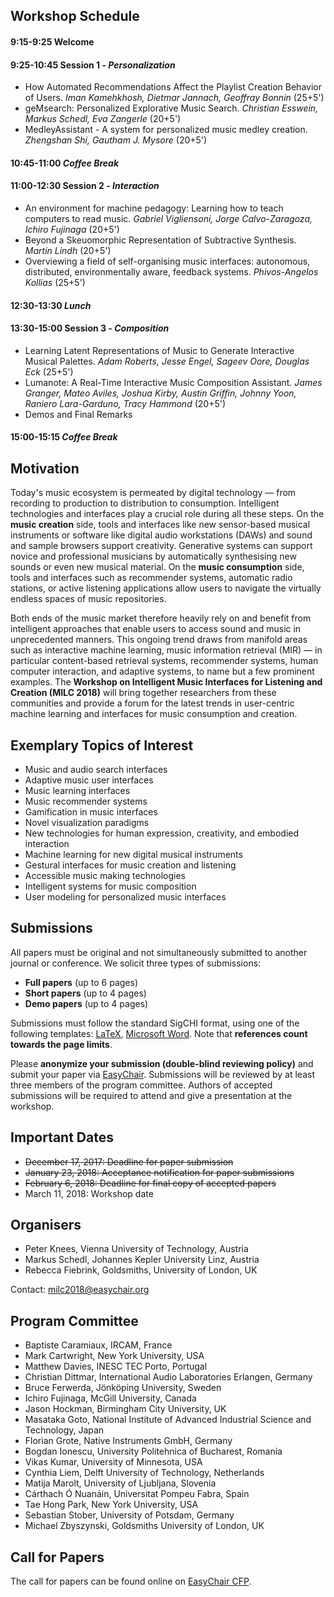 ## Workshop Schedule
#### 9:15-9:25	Welcome
#### 9:25-10:45 Session 1 - *Personalization*
- How Automated Recommendations Affect the Playlist Creation Behavior of Users. 
  *Iman Kamehkhosh, Dietmar Jannach, Geoffray Bonnin* (25+5')
- geMsearch: Personalized Explorative Music Search. 
  *Christian Esswein, Markus Schedl, Eva Zangerle* (20+5')
- MedleyAssistant - A system for personalized music medley creation. 
  *Zhengshan Shi, Gautham J. Mysore* (20+5')

#### 10:45-11:00 *Coffee Break*
#### 11:00-12:30 Session 2 - *Interaction*
- An environment for machine pedagogy: Learning how to teach computers to read music. 
  *Gabriel Vigliensoni, Jorge Calvo-Zaragoza, Ichiro Fujinaga* (20+5')
- Beyond a Skeuomorphic Representation of Subtractive Synthesis. 
  *Martin Lindh* (20+5')
- Overviewing a field of self-organising music interfaces: autonomous, distributed, environmentally aware, feedback systems. 
  *Phivos-Angelos Kollias* (25+5')

#### 12:30-13:30 *Lunch*
#### 13:30-15:00 Session 3 - *Composition*
- Learning Latent Representations of Music to Generate Interactive Musical Palettes. 
  *Adam Roberts, Jesse Engel, Sageev Oore, Douglas Eck* (25+5')
- Lumanote: A Real-Time Interactive Music Composition Assistant. 
  *James Granger, Mateo Aviles, Joshua Kirby, Austin Griffin, Johnny Yoon, Raniero Lara-Garduno, Tracy Hammond* (20+5')
- Demos and Final Remarks

#### 15:00-15:15 *Coffee Break*

## Motivation
Today's music ecosystem is permeated by digital technology — from recording to production to distribution to consumption. Intelligent technologies and interfaces play a crucial role during all these steps. On the **music creation** side, tools and interfaces like new sensor-based musical instruments or software like digital audio workstations (DAWs) and sound and sample browsers support creativity. Generative systems can support novice and professional musicians by automatically synthesising new sounds or even new musical material. On the **music consumption** side, tools and interfaces such as recommender systems, automatic radio stations, or active listening applications allow users to navigate the virtually endless spaces of music repositories.

Both ends of the music market therefore heavily rely on and benefit from intelligent approaches that enable users to access sound and music in unprecedented manners. This ongoing trend draws from manifold areas such as interactive machine learning, music information retrieval (MIR) — in particular content-based retrieval systems, recommender systems, human computer interaction, and adaptive systems, to name but a few prominent examples. The **Workshop on Intelligent Music Interfaces for Listening and Creation (MILC 2018)** will bring together researchers from these communities and provide a forum for the latest trends in user-centric machine learning and interfaces for music consumption and creation.

## Exemplary Topics of Interest
- Music and audio search interfaces
- Adaptive music user interfaces
- Music learning interfaces
- Music recommender systems
- Gamification in music interfaces
- Novel visualization paradigms
- New technologies for human expression, creativity, and embodied interaction
- Machine learning for new digital musical instruments
- Gestural interfaces for music creation and listening
- Accessible music making technologies
- Intelligent systems for music composition
- User modeling for personalized music interfaces

## Submissions
All papers must be original and not simultaneously submitted to another journal or conference. We solicit three types of submissions:
- **Full papers** (up to 6 pages)
- **Short papers** (up to 4 pages)
- **Demo papers** (up to 4 pages)

Submissions must follow the standard SigCHI format, using one of the following templates: [LaTeX](https://github.com/sigchi/Document-Formats/tree/master/LaTeX), [Microsoft Word](http://st.sigchi.org/sigchi-paper-template/SIGCHIPaperFormat.docx). Note that **references count towards the page limits**.

Please **anonymize your submission (double-blind reviewing policy)** and submit your paper via [EasyChair](https://easychair.org/conferences/?conf=iui2018milc). Submissions will be reviewed by at least three members of the program committee. Authors of accepted submissions will be required to attend and give a presentation at the workshop. 

## Important Dates
- ~~December 17, 2017: Deadline for paper submission~~
- ~~January 23, 2018: Acceptance notification for paper submissions~~
- ~~February 6, 2018: Deadline for final copy of accepted papers~~
- March 11, 2018: Workshop date

## Organisers
- Peter Knees, Vienna University of Technology, Austria
- Markus Schedl, Johannes Kepler University Linz, Austria
- Rebecca Fiebrink, Goldsmiths, University of London, UK

Contact: [milc2018@easychair.org](mailto:milc2018@easychair.org)

## Program Committee
- Baptiste Caramiaux, IRCAM, France
- Mark Cartwright, New York University, USA
- Matthew Davies, INESC TEC Porto, Portugal
- Christian Dittmar, International Audio Laboratories Erlangen, Germany
- Bruce Ferwerda, Jönköping University, Sweden
- Ichiro Fujinaga, McGill University, Canada
- Jason Hockman, Birmingham City University, UK
- Masataka Goto, National Institute of Advanced Industrial Science and Technology, Japan
- Florian Grote, Native Instruments GmbH, Germany
- Bogdan Ionescu, University Politehnica of Bucharest, Romania
- Vikas Kumar, University of Minnesota, USA
- Cynthia Liem, Delft University of Technology, Netherlands
- Matija Marolt, University of Ljubljana, Slovenia
- Cárthach Ó Nuanáin, Universitat Pompeu Fabra, Spain
- Tae Hong Park, New York University, USA
- Sebastian Stober, University of Potsdam, Germany
- Michael Zbyszynski, Goldsmiths University of London, UK

## Call for Papers
The call for papers can be found online on [EasyChair CFP](https://easychair.org/cfp/milc2018).
